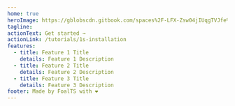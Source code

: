 ```yaml
---
home: true
heroImage: https://gblobscdn.gitbook.com/spaces%2F-LFX-Zsw04jIUqgTVJfe%2Favatar.png?alt=media
tagline:
actionText: Get started →
actionLink: /tutorials/1s-installation
features:
  - title: Feature 1 Title
    details: Feature 1 Description
  - title: Feature 2 Title
    details: Feature 2 Description
  - title: Feature 3 Title
    details: Feature 3 Description
footer: Made by FoalTS with ❤️
---
```

